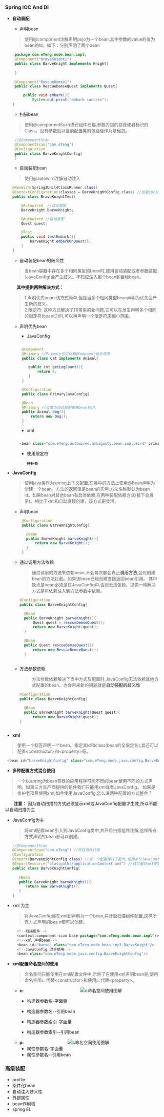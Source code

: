  ### Spring IOC And DI
 
- **自动装配**
  - 声明bean
  > 使用@component注解声明pojo为一个bean,其中参数的value的值为bean的Id。如下：分别声明了两个bean
     ```java
      package com.eTeng.mode.bean.impl;
      @Component("braveKnight1")
      public class BarveKnight implements Knight{
      
      }
      
      @Component("RescueDemse1")
      public class RescueDemseQuest implements Quest{

          public void embark(){
              System.out.print("embark success");
     }
     ```
  - 扫描bean
  > 使用@componentScan进行组件扫描,参数为包的路径或者标识的Class。没有参数就以当前配置类的包路径作为基础包。
   ````java
    //@ComponentScan
    @ComponentScan("com.eTeng")
    @Configuration
    public class BarveKnightConfig{
    }
   ````
   - 自动装配bean
   > 使用@autowird注解自动注入
    ````java
    @RunWith(SpringJUnit4ClassRunner.class)
    @ContextConfiguration(classes = BarveKnightConfig.class) //加载spring的上下文。可以是java配置的上下文。也可以是xml配置上下文。
    public class BraveKnightTest{

        @Autowired  //自动装配
        BarveKnight barveKnight;
 
        @Autowired //自动装配
        Quest quest;

        @Test
        public void testEmbark(){
            barveKnight.embarkOnQuest();
        }
    }
    ````
  - 自动装配bean的歧义性　
  > 当bean容器中存在多个相同类型的bean时,使用自动装配或者参数装配(JavaConfig)会产生歧义。不知应注入那个bean到目标bean。
    
    　**其中提供两种解决方式：**
   
   > 1.声明优先bean:该方式简单,但是当多个相同类型bean声明为优先会产生新的歧义。</br>
   > 2.限定符: 这种方式解决了(1)带来的新问题,它可以在发生声明多个相同的限定符(beanID)时,可以再声明一个限定符来缩小范围。
      
    - 声明优先bean
        
      - JavaConfig

       ````java

        @Component
        @Primary //Primary也可以和@Compoent组合使用
        public class Cat implements Animal{

           public int getLegCount(){
               return 4;
           }
        }

        @Configuration
        public class PrimaryJavaConfig{

        @Bean
        @Primary //设置为自动装配首先bean标识。
        public Animal dog(){
            return new Dog();
        }

       ````
      - xml
       
       ````java

       <bean class="com.eTeng.autowired.ambiguity.bean.impl.Bird" primary="true"/>

       ````
  
      - 使用限定符
        
         **`待补充`**

- **JavaConfig**

    > 使用java类作为spring上下文配置,在类中的方法上使用@Bean声明为创建一个bean。方法的返回值是bean的实例,方法名称默认为bean
    id。如果bean对其他bean有具体依赖,有两种装配依赖方式(接下会展示)。相比于xml和自动发现创建，该方式更灵活。
  
  - 声明bean
    ````java
     @Configuration
     public class BarveKnightConfig{

       @Bean
       public BarveKnight barveKnight(){
           return new BarveKnight();
       }
     }
    ````
    
  - 通过调用方法依赖
  
    > 通过调用的方法来依赖bean,不会每次都会真正**调用方法**,会对创建bean的方法拦截。如果该bean已经创建直接返回bean引用。
    其中缺点是bean必须是在JavaConfig中,否则无法依赖。提供一种解决方式是将依赖注入到方法参数中依赖。  
     ````java
     @Configuration
     public class BarveKnightConfig{

       @Bean
       public BarveKnight barveKnight(){
           Quest quest = rescueDemseQuest();
           return new BarveKnight(quest);
       }
       
       @Bean
       public Quest rescueDemseQuest(){
           return new RescueDemseQuest();
       }
       
    ````
  - 方法参数依赖
     > 方法参数依赖解决了当中方式及配置时,JavaConfig无法依赖其他方式配置的bean。也会带来新的问题就是**自动装配的歧义性**
     ````java
     @Configuration
     public class BarveKnightConfig{

       @Bean
       public BarveKnight barveKnight(Quest quest){
           return new BarveKnight(quest);
     }
   ````
- **xml**
> 使用一个<bean></bean>标签声明一个bean。指定其id和class(bean的全限定名),其还可以配置\<constructor>和\<property>等。
 
  ````java
   <bean id="barveKnightConfig" class="com.eTeng.mode.java.config.BarveKnightConfig"/>
  ````
 
- **多种配置方式混合使用**
> 一个以spring为bean容器的应用程序可能不同的bean使用不同的方式声明。如第三方生产商提供的组件我们只能用xml或者JavaConfig。
  如果是维护老项目使用xml,如今使用JavaConfig,怎么讲两种配置的方式整合？
  
　　**注意：** 因为自动扫描的方式必须显示xml或JavaConfig配置才生效,所以不能以自动扫描为主
  
  - JavaConfig为主
     > 将xml配置bean引入到JavaConfig类中,并开启扫描组件注解,这样所有方式声明的bean都可以创建。
     ````java
     //@ComponentScan
     @ComponentScan("com.eTeng") //开启组件扫描
     @Configuration
     @Import(BarveKnightConfig.class) //当一个配置类过于膨大,使用多个JavaConfig配置,然后使用@import注解整合成一个JavaConfig
     @ImportResource("classpath:/applicationContext.xml") //该注解将xml配置文件bean导入到JavaConfig中。达成混合配置
     public class BarveKnightConfig{
        
        @Bean
        public BarveKnight barveKnight(){
           return new BarveKnight();
        }
     }
     ````
  - xml 为主
    > 将JavaConfig类在xml到声明为一个bean,并开启扫描组件配置,这样所有方式声明的bea n都可以创建。
    ````java
      <!--扫描组件-->
      <context:component-scan base-package="com.eTeng.mode.bean.impl"/>
      <!--xml 声明bean-->
      <bean id="barve" class="com.eTeng.mode.bean.impl.BarveKnight"/>
      <!--JavaConfig 混合使用-->
      <bean class="com.eTeng.mode.java.config.BarveKnightConfig"/>
    ````
  
- **xml配置命名空间的使用**
  > 命名空间只能使用在xml配置文件中,示例了在使用xml声明bean是,使用命名空间`c:`代替\<constructor>和使用`p:`代替\<property>。
  - **c:**
　　　　　　　　　　　　　![c命名空间使用图解](http://193.112.51.188:8080/images/cNameSpace.PNG)  </br>
    - 构造器参数名-字面量
    - 构造器参数名--引用bean
    
    - 构造器参数索引-字面量
    - 构造器参数索引--引用bean
  - **p:**
     　　　　　　　　　　![c命名空间使用图解](http://193.112.51.188:8080/images/pNameSpace.PNG) </br>
    - 属性参数名-字面量
    - 属性参数名--引用bean


### 高级装配

* profile
* 条件化bean
* 自动注入歧义性
* 外部属性
* bean作用域
* spring EL

